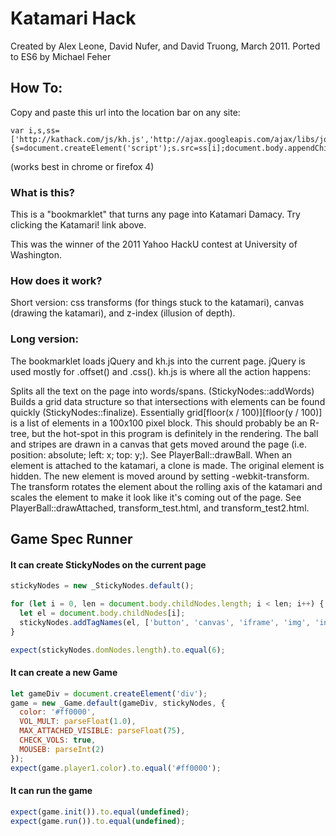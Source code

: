 # Katamari Hack
Created by Alex Leone, David Nufer, and David Truong, March 2011. Ported to ES6 by Michael Feher

## How To:

Copy and paste this url into the location bar on any site:

```
var i,s,ss=['http://kathack.com/js/kh.js','http://ajax.googleapis.com/ajax/libs/jquery/1.5.1/jquery.min.js'];for(i=0;i!=ss.length;i++){s=document.createElement('script');s.src=ss[i];document.body.appendChild(s);}void(0);
```
(works best in chrome or firefox 4)


### What is this?
This is a "bookmarklet" that turns any page into Katamari Damacy. Try clicking the Katamari! link above.

This was the winner of the 2011 Yahoo HackU contest at University of Washington.

### How does it work?
Short version: css transforms (for things stuck to the katamari), canvas (drawing the katamari), and z-index (illusion of depth).

### Long version: 
The bookmarklet loads jQuery and kh.js into the current page. jQuery is used mostly for .offset() and .css().  kh.js is where all the action happens:

Splits all the text on the page into words/spans. (StickyNodes::addWords)
Builds a grid data structure so that intersections with elements can be found quickly (StickyNodes::finalize). Essentially grid[floor(x / 100)][floor(y / 100)] is a list of elements in a 100x100 pixel block. This should probably be an R-tree, but the hot-spot in this program is definitely in the rendering.
The ball and stripes are drawn in a canvas that gets moved around the page (i.e. position: absolute; left: x; top: y;). See PlayerBall::drawBall.
When an element is attached to the katamari, a clone is made. The original element is hidden. The new element is moved around by setting -webkit-transform. The transform rotates the element about the rolling axis of the katamari and scales the element to make it look like it's coming out of the page. See PlayerBall::drawAttached, transform_test.html, and transform_test2.html.



## Game Spec Runner

#### It can create StickyNodes on the current page

```javascript
stickyNodes = new _StickyNodes.default();

for (let i = 0, len = document.body.childNodes.length; i < len; i++) {
  let el = document.body.childNodes[i];
  stickyNodes.addTagNames(el, ['button', 'canvas', 'iframe', 'img', 'input', 'select', 'textarea']);
}

expect(stickyNodes.domNodes.length).to.equal(6);
```

#### It can create a new Game

```javascript
let gameDiv = document.createElement('div');
game = new _Game.default(gameDiv, stickyNodes, {
  color: '#ff0000',
  VOL_MULT: parseFloat(1.0),
  MAX_ATTACHED_VISIBLE: parseFloat(75),
  CHECK_VOLS: true,
  MOUSEB: parseInt(2)
});
expect(game.player1.color).to.equal('#ff0000');
```

#### It can run the game

```javascript
expect(game.init()).to.equal(undefined);
expect(game.run()).to.equal(undefined);
```

